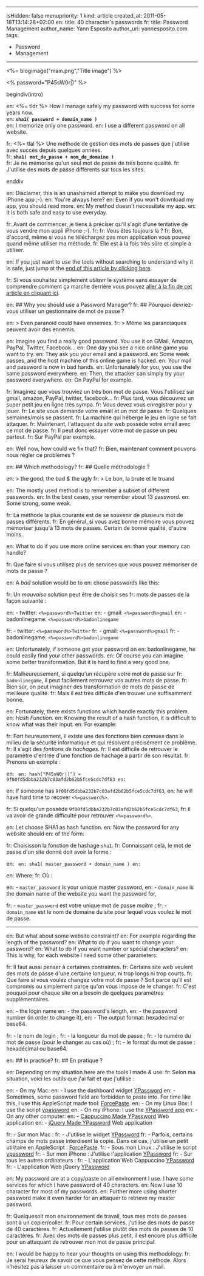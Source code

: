 -----
isHidden:       false
menupriority:   1
kind:           article
created_at:     2011-05-18T13:14:28+02:00
en: title: 40 character's passwords
fr: title: Password Management
author_name: Yann Esposito
author_uri: yannesposito.com
tags:
  - Password
  - Management
-----
<%= blogimage("main.png","Title image") %>

<% password="P45sW0r|)" %>

begindiv(intro)

en: <%= tldr %> How I manage safely my password with success for some years now.  
en: **`sha1( password + domain_name )`**  
en: I memorize only one password.
en: I use a different password on all website.

fr: <%= tlal %> Une méthode de gestion des mots de passes que j'utilise avec succès depuis quelques années.  
fr: **`sha1( mot_de_passe + nom_de_domaine )`**  
fr: Je ne mémorise qu'un seul mot de passe de très bonne qualité.
fr: J'utilise des mots de passe différents sur tous les sites.

enddiv

en: Disclamer, this is an unashamed attempt to make you download my iPhone app ;-). 
en: You're always here?
en: Even if you won't download my app, you should read more.
en: My method doesn't necessitate my app.
en: It is both safe and easy to use everyday.

fr: Avant de commencer, je tiens à préciser qu'il s'agit d'une tentative de vous vendre mon appli iPhone ;-).
fr: 
fr: Vous êtes toujours là ?
fr: Bon, d'accord, même si vous ne téléchargez pas mon application vous pouvez quand même utiliser ma méthode.
fr: Elle est à la fois très sûre et simple à utiliser.

en: If you just want to _use_ the tools without searching to understand why it is safe, just jump at the [end of this article by clicking here](#in-practice).

fr: Si vous souhaitez simplement _utiliser_ le système sans essayer de comprendre comment ça marche derrière vous pouvez [aller à la fin de cet article en cliquant ici](#en-pratique-).

en: ## Why you should use a Password Manager?
fr: ## Pourquoi devriez-vous utiliser un gestionnaire de mot de passe ?

en: > Even paranoid could have ennemies.
fr: > Même les paranoïaques peuvent avoir des ennemis.

en: Imagine you find a really good password. You use it on GMail, Amazon, PayPal, Twitter, Facebook...
en: One day you see a nice online game you want to try. 
en: They ask you your email and a password.
en: Some week passes, and the host machine of this online game is hacked.
en: Your mail and password is now in bad hands.
en: Unfortunately for you, you use the same password everywhere. 
en: Then, the attacker can simply try your password everywhere. 
en: On PayPal for example.

fr: Imaginez que vous trouviez un très bon mot de passe. Vous l'utilisez sur gmail, amazon, PayPal, twitter, facebook...
fr: Plus tard, vous découvrez un super petit jeu en ligne très sympa.
fr: Vous devez vous enregistrer pour y jouer.
fr: Le site vous demande votre email et un mot de passe.
fr: Quelques semaines/mois se passent.
fr: La machine qui héberge le jeu en ligne se fait attaquer.
fr: Maintenant, l'attaquant du site web possède votre email avec ce mot de passe.
fr: Il peut donc essayer votre mot de passe un peu partout. 
fr: Sur PayPal par exemple.

en: Well now, how could we fix that?
fr: Bien, maintenant comment pouvons nous régler ce problèmes ?

en: ## Which methodology?
fr: ## Quelle méthodologie ?

en: > the good, the bad _&_ the ugly
fr: > Le bon, la brute et le truand

en: The mostly used method is to remember a subset of different passwords.
en: In the best cases, your remember about 13 password.
en: Some strong, some weak.

fr: La méthode la plus courante est de se souvenir de plusieurs mot de passes différents. 
fr: En général, si vous avez bonne mémoire vous pouvez mémoriser jusqu'à 13 mots de passes. Certain de bonne qualité, d'autre moins.

en: What to do if you use more online services 
en: than your memory can handle?

fr: Que faire si vous utilisez plus de services que vous pouvez mémoriser de mots de passe ?

en: A _bad_ solution would be to
en: chose passwords like this:

fr: Un _mauvaise_ solution peut être de choisir ses 
fr: mots de passes de la façon suivante :

en: - twitter: `<%=password%>Twitter`
en: - gmail: `<%=password%>gmail`
en: - badonlinegame: `<%=password%>badonlinegame`

fr: - twitter: `<%=password%>Twitter`
fr: - gmail: `<%=password%>gmail`
fr: - badonlinegame: `<%=password%>badonlinegame`

en: Unfortunately, if someone get your password on 
en: badonlinegame, he could easily find your other passwords.
en: Of course you can imagine some better transformation. But it is hard to find a very good one.

fr: Malheureusement, si quelqu'un récupère votre mot de passe sur 
fr: `badonlinegame`, il peut facilement retrouvez vos autres mots de passe.
fr: Bien sûr, on peut imaginer des transformation de mots de passe de meilleure qualité. 
fr: Mais il est très difficile d'en trouver une suffisamment bonne.

en: Fortunately, there exists functions which handle exactly this problem. 
en: _Hash Function_.
en: Knowing the result of a hash function, it is difficult to know what was their input.
en: For example:

fr: Fort heureusement, il existe une des fonctions bien connues dans le milieu de la sécurité informatique et qui résolvent précisément ce problème.
fr: Il s'agit des _fontions de hachages_.
fr: Il est difficile de retrouver le paramètre d'entrée d'une fonction de hachage à partir de son résultat.
fr: Prenons un exemple : 

en: <code class="zsh">
en: hash("P45sW0r|)") = 9f00fd5dbba232b7c03afd2b62b5fce5cdc7df63
en: </code>

en: If someone has `9f00fd5dbba232b7c03afd2b62b5fce5cdc7df63`,
en: he will have hard time to recover `<%=password%>`.

fr: Si quelqu'un possède `9f00fd5dbba232b7c03afd2b62b5fce5cdc7df63`,
fr: il va avoir de grande difficulté pour retrouver `<%=password%>`.

en: Let choose SHA1 as hash function. 
en: Now the password for any website should 
en: of the form:

fr: Choisisson la fonction de hashage `sha1`.
fr: Connaissant celà, le mot de passe d'un site donné doit avoir la forme :

en: <code lang="zsh">
en: sha1( master_password + domain_name )
en: </code>

en: Where:
fr: Où :

en: - `master_password` is your unique master password,
en: - `domain_name` is the domain name of the website you want the password for,

fr: - `master_password` est votre unique mot de passe _maître_ ;
fr: - `domain_name` est le nom de domaine du site pour lequel vous voulez le mot de passe.

---

en: But what about some website constraint?
en: For example regarding the length of the password?
en: What to do if you want to change your password?
en: What to do if you want number or special characters?
en: This is why, for each website I need some other parameters:

fr: Il faut aussi penser à certaines contraintes. 
fr: Certains site web veulent des mots de passe d'une certaine longueur, ni trop longs ni trop courts.
fr: Que faire si vous voulez changez votre mot de passe ? Soit parce qu'il est compromis ou simplement parce qu'on vous impose de le changer.
fr: C'est pouquoi pour chaque site on a besoin de quelques paramètres supplémentaires.

en: - the login name
en: - the password's length,
en: - the password number (in order to change it),
en: - The output format: hexadecimal or base64.

fr: - le nom de login ;
fr: - la longueur du mot de passe ;
fr: - le numéro du mot de passe (pour le changer au cas où) ;
fr: - le format du mot de passe : hexadécimal ou base64.

en: ## In practice?
fr: ## En pratique ?

en: Depending on my situation here are the tools I made _&_ use:
fr: Selon ma situation, voici les outils que j'ai fait et que j'utilise :

en: - On my Mac: 
en:   - I use the dashboard widget [YPassword](http://yannesposito.com/Scratch/files/YPassword-1.6.zip)
en:   - Sometimes, some password field are forbidden to paste into. For time like this, I use this AppleScript made tool: [ForcePaste](http://yannesposito.com/Scratch/files/forcePaste.app.zip). 
en: - On my Linux Box: I use the script [ypassword](http://github.com/yogsototh/getpass)
en: - On my iPhone: I use the [YPassword app](http://itunes.apple.com/WebObjects/MZStore.woa/wa/viewSoftware?id=436268354&mt=8)
en: - On any other computer:
en:   - [Cappuccino Made YPassword](http://yannesposito.com/Scratch/en/softwares/ypassword/web/) Web application
en:   - [jQuery Made YPassword](http://yannesposito.com/Scratch/en/softwares/ypassword/iphoneweb/) Web application

fr: - Sur mon Mac : 
fr:   - J'utilise le widget [YPassword](http://yannesposito.com/Scratch/files/YPassword-1.6.zip)
fr:   - Parfois, certains champs de mots passe interdisent la copie.  Dans ce cas, j'utilise un petit utilitaire en AppleScript : [ForcePaste](http://yannesposito.com/Scratch/files/forcePaste.app.zip). 
fr: - Sous mon Linux : J'utilise le script [ypassword](http://github.com/yogsototh/getpass)
fr: - Sur mon iPhone : J'utilise l'application [YPassword](http://itunes.apple.com/WebObjects/MZStore.woa/wa/viewSoftware?id=436268354&mt=8)
fr: - Sur tous les autres ordinateurs :
fr:   - L'application Web Cappuccino [YPassword](http://yannesposito.com/Scratch/en/softwares/ypassword/web/)
fr:   - L'application Web jQuery [YPassword](http://yannesposito.com/Scratch/en/softwares/ypassword/iphoneweb/)

en: My password are at a copy/paste on all environment I use. I have some services for which I have password of 40 characters. 
en: Now I use 10 character for most of my passwords.
en: Further more using shorter password make it even harder for an attaquer to retrieve my master password.

fr: Quelquesoit mon environnement de travail, tous mes mots de passes sont à un copier/coller.
fr: Pour certain services, j'utilise des mots de passe de 40 caractères.
fr: Actuellement j'utilise plutôt des mots de passes de 10 caractères.
fr: Avec des mots de passes plus petit, il est encore plus difficile pour un attaquant de retrouver mon mot de passe principal.

en: I would be happy to hear your thoughts on using this methodology.
fr: Je serai heureux de savoir ce que vous pensez de cette méthode. Alors n'hésitez pas à laisser un commentaire ou à m'envoyer un mail.
